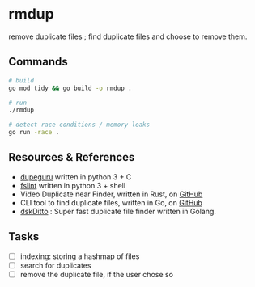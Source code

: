 # rmdup

remove duplicate files ; find duplicate files and choose to remove them.

## Commands

```sh
# build
go mod tidy && go build -o rmdup .

# run
./rmdup

# detect race conditions / memory leaks
go run -race .
```

## Resources & References

- [dupeguru](https://github.com/arsenetar/dupeguru) written in python 3 + C
- [fslint](https://github.com/pixelb/fslint) written in python 3 + shell
- Video Duplicate near Finder, written in Rust, on [GitHub](https://github.com/Farmadupe/vid_dup_finder_lib)
- CLI tool to find duplicate files, written in Go, on [GitHub](https://github.com/m-manu/go-find-duplicates)
- [dskDitto](https://github.com/jdefrancesco/dskDitto) : Super fast duplicate file finder written in Golang.

## Tasks

- [ ] indexing: storing a hashmap of files
- [ ] search for duplicates
- [ ] remove the duplicate file, if the user chose so
